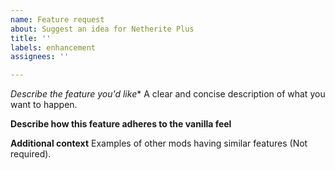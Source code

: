 ```yaml
---
name: Feature request
about: Suggest an idea for Netherite Plus
title: ''
labels: enhancement
assignees: ''

---
```


*Describe the feature you'd like**
A clear and concise description of what you want to happen.

**Describe how this feature adheres to the vanilla feel**

**Additional context**
Examples of other mods having similar features (Not required).
